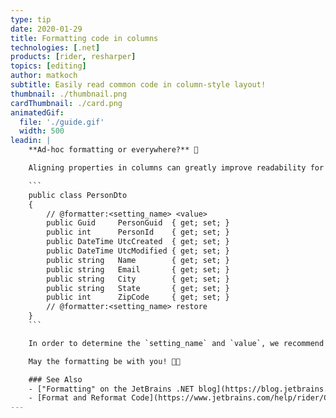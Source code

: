```yaml
---
type: tip
date: 2020-01-29
title: Formatting code in columns
technologies: [.net]
products: [rider, resharper]
topics: [editing]
author: matkoch
subtitle: Easily read common code in column-style layout!
thumbnail: ./thumbnail.png
cardThumbnail: ./card.png
animatedGif:
  file: './guide.gif'
  width: 500
leadin: |
    **Ad-hoc formatting or everywhere?** 📐

    Aligning properties in columns can greatly improve readability for DTOs or vector data types. We can also align binary expressions, invocations and many more constructs. However, often we don't want to apply such formatting across our whole code base, but in very particular cases. Using **formatter comments**, we can format our code just for a specific scope:

    ```
    public class PersonDto
    {
        // @formatter:<setting_name> <value>
        public Guid     PersonGuid  { get; set; }
        public int      PersonId    { get; set; }
        public DateTime UtcCreated  { get; set; }
        public DateTime UtcModified { get; set; }
        public string   Name        { get; set; }
        public string   Email       { get; set; }
        public string   City        { get; set; }
        public string   State       { get; set; }
        public int      ZipCode     { get; set; }
        // @formatter:<setting_name> restore
    }
    ```

    In order to determine the `setting_name` and `value`, we recommend to first change the formatting through the settings dialog, save it to the solution layer, and then to identify the added line in `your-solution.sln.dotsettings`.

    May the formatting be with you! 🧙🏻

    ### See Also
    - ["Formatting" on the JetBrains .NET blog](https://blog.jetbrains.com/dotnet/?s=formatting)
    - [Format and Reformat Code](https://www.jetbrains.com/help/rider/Code_Formatting_Style.html)
---
```

